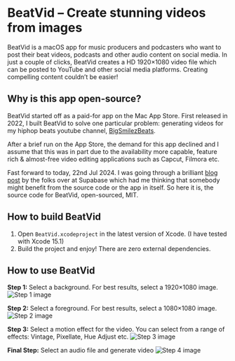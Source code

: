 # BeatVid – Create stunning videos from images
BeatVid is a macOS app for music producers and podcasters who want to post their beat videos, podcasts and other audio content on social media. In just a couple of clicks, BeatVid creates a HD 1920×1080 video file which can be posted to YouTube and other social media platforms. Creating compelling content couldn’t be easier!

## Why is this app open-source?
BeatVid started off as a paid-for app on the Mac App Store. First released in 2022, I built BeatVid to solve one particular problem: generating videos for my hiphop beats youtube channel, [BigSmilezBeats](https://www.youtube.com/@BigSmilezBeats). 

After a brief run on the App Store, the demand for this app declined and I assume that this was in part due to the availability more capable, feature rich & almost-free video editing applications such as Capcut, Filmora etc. 

Fast forward to today, 22nd Jul 2024.  I was going through a brilliant [blog post](https://supabase.com/blog/should-i-open-source-my-company) by the folks over at Supabase which had me thinking that somebody might benefit from the source code or the app in itself. So here it is, the source code for BeatVid, open-sourced, MIT.

## How to build BeatVid
1. Open `BeatVid.xcodeproject` in the latest version of Xcode. (I have tested with Xcode 15.1)
2. Build the project and enjoy! There are zero external dependencies.


## How to use BeatVid
**Step 1:** Select a background. For best results, select a 1920×1080 image.
![Step 1 image](https://www.marchingbytes.com/wp-content/uploads/2022/07/beatvid-v1.0-screenshot.png)

**Step 2:** Select a foreground. For best results, select a 1080×1080 image.
![Step 2 image](https://www.marchingbytes.com/wp-content/uploads/2022/07/beatvid-v1.0-screenshot-1.png)

**Step 3:** Select a motion effect for the video. You can select from a range of effects: Vintage, Pixellate, Hue Adjust etc.
![Step 3 image](https://www.marchingbytes.com/wp-content/uploads/2022/07/beatvid-v1.0-screenshot-3.png)

**Final Step:** Select an audio file and generate video
![Step 4 image](https://www.marchingbytes.com/wp-content/uploads/2022/07/beatvid-v1.0-screenshot-4.png)


